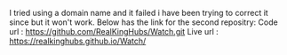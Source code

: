 I tried using a domain name and it failed i have been trying to correct it since but it won't work. Below has the link for the second repositry:
Code url : https://github.com/RealKingHubs/Watch.git
Live url : https://realkinghubs.github.io/Watch/
